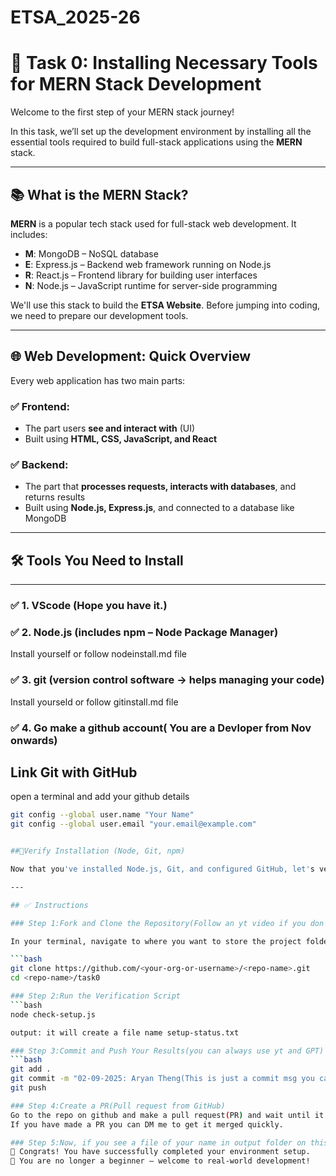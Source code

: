 # ETSA_2025-26

# 🚀 Task 0: Installing Necessary Tools for MERN Stack Development

Welcome to the first step of your MERN stack journey!

In this task, we’ll set up the development environment by installing all the essential tools required to build full-stack applications using the **MERN** stack.

---

## 📚 What is the MERN Stack?

**MERN** is a popular tech stack used for full-stack web development. It includes:

- **M**: MongoDB – NoSQL database
- **E**: Express.js – Backend web framework running on Node.js
- **R**: React.js – Frontend library for building user interfaces
- **N**: Node.js – JavaScript runtime for server-side programming

We'll use this stack to build the **ETSA Website**. Before jumping into coding, we need to prepare our development tools.

---

## 🌐 Web Development: Quick Overview

Every web application has two main parts:

### ✅ Frontend:
- The part users **see and interact with** (UI)
- Built using **HTML, CSS, JavaScript, and React**

### ✅ Backend:
- The part that **processes requests, interacts with databases**, and returns results
- Built using **Node.js, Express.js**, and connected to a database like MongoDB

---

## 🛠 Tools You Need to Install

---
### ✅ 1. VScode (Hope you have it.)
### ✅ 2. Node.js (includes npm – Node Package Manager)
Install yourself or follow nodeinstall.md file
### ✅ 3. git (version control software -> helps managing your code)
Install yourseld or follow gitinstall.md file
### ✅ 4. Go make a github account( You are a Devloper from Nov onwards)


## Link Git with GitHub
open a terminal and add your github details
```bash
git config --global user.name "Your Name"
git config --global user.email "your.email@example.com"


##🧪Verify Installation (Node, Git, npm)

Now that you've installed Node.js, Git, and configured GitHub, let's verify your setup by running a script that checks and logs the versions.

---

## ✅ Instructions

### Step 1:Fork and Clone the Repository(Follow an yt video if you don't understand forking and cloning repository)

In your terminal, navigate to where you want to store the project folder, then run:

```bash
git clone https://github.com/<your-org-or-username>/<repo-name>.git
cd <repo-name>/task0

### Step 2:Run the Verification Script
```bash
node check-setup.js

output: it will create a file name setup-status.txt

### Step 3:Commit and Push Your Results(you can always use yt and GPT)
```bash
git add .
git commit -m "02-09-2025: Aryan Theng(This is just a commit msg you can write anything)"
git push

### Step 4:Create a PR(Pull request from GitHub)
Go to the repo on github and make a pull request(PR) and wait until it get merged.
If you have made a PR you can DM me to get it merged quickly.

### Step 5:Now, if you see a file of your name in output folder on this link().
🎉 Congrats! You have successfully completed your environment setup.
🚀 You are no longer a beginner — welcome to real-world development!








